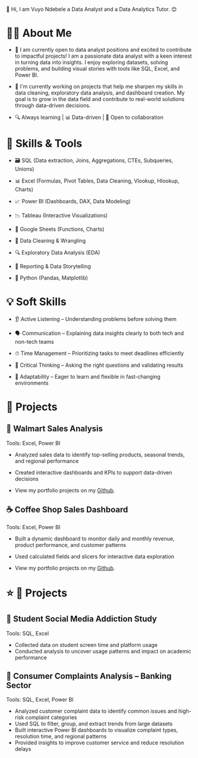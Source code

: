 👋 Hi, I am Vuyo Ndebele a Data Analyst and a Data Analytics Tutor. 😊

# 👨‍💻 About Me

- 🚀 I am currently open to data analyst positions and excited to contribute to impactful projects!
I am a passionate data analyst with a keen interest in turning data into insights. 
I enjoy exploring datasets, solving problems, and building visual stories with tools like SQL, Excel, and Power BI.

- 📂 I'm currently working on projects that help me sharpen my skills in data cleaning, exploratory data analysis, and dashboard creation.
  My goal is to grow in the data field and contribute to real-world solutions through data-driven decisions.

- 🔍 Always learning | 📊 Data-driven | 🤝 Open to collaboration

# 🧰 Skills & Tools

- 🗃 SQL (Data extraction, Joins, Aggregations, CTEs, Subqueries, Unions)

- 📊 Excel (Formulas, Pivot Tables, Data Cleaning, Vlookup, Hlookup, Charts)

- 📈 Power BI (Dashboards, DAX, Data Modeling)

- 📉 Tableau (Interactive Visualizations)

- 📎 Google Sheets (Functions, Charts)

- 🧹 Data Cleaning & Wrangling

- 🔍 Exploratory Data Analysis (EDA)

- 📑 Reporting & Data Storytelling

- 🐍 Python (Pandas, Matplotlib)

# 💡 Soft Skills

- 👂 Active Listening – Understanding problems before solving them

- 🗣 Communication – Explaining data insights clearly to both tech and non-tech teams

- ⏱ Time Management – Prioritizing tasks to meet deadlines efficiently

- 🧠 Critical Thinking – Asking the right questions and validating results

- 🔄 Adaptability – Eager to learn and flexible in fast-changing environments

# 📂 Projects

## 🛒 Walmart Sales Analysis

Tools: Excel, Power BI

- Analyzed sales data to identify top-selling products, seasonal trends, and regional performance
- Created interactive dashboards and KPIs to support data-driven decisions
  
- View my portfolio projects on my [Github](https://github.com/Vuyo-Ndebele).

## ☕ Coffee Shop Sales Dashboard

Tools: Excel, Power BI

- Built a dynamic dashboard to monitor daily and monthly revenue, product performance, and customer patterns
- Used calculated fields and slicers for interactive data exploration

- View my portfolio projects on my [Github](https://github.com/Vuyo-Ndebele).

# ⭐️ 📂 Projects

## 📱 Student Social Media Addiction Study

Tools: SQL, Excel

- Collected data on student screen time and platform usage
- Conducted analysis to uncover usage patterns and impact on academic performance

## 🏦 Consumer Complaints Analysis – Banking Sector

Tools: SQL, Excel, Power BI

- Analyzed customer complaint data to identify common issues and high-risk complaint categories
- Used SQL to filter, group, and extract trends from large datasets
- Built interactive Power BI dashboards to visualize complaint types, resolution time, and regional patterns
- Provided insights to improve customer service and reduce resolution delays

